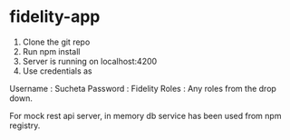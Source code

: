 # fidelity-app

1. Clone the git repo
2. Run npm install
3. Server is running on localhost:4200
4. Use credentials as

Username : Sucheta 
Password : Fidelity 
Roles : Any roles from the drop down.

For mock rest api server, in memory db service 
has been used from npm registry.
